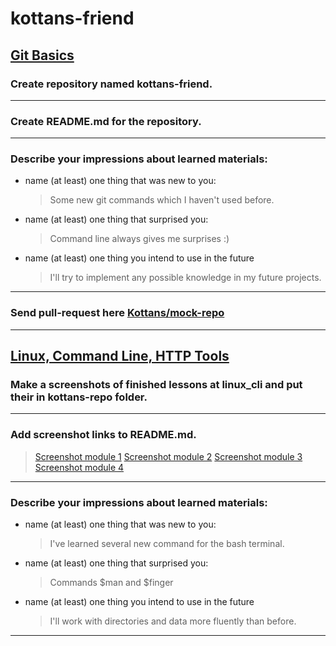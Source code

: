 # kottans-friend

## [Git Basics](https://github.com/kottans/frontend/blob/2022_UA/tasks/git-intro.md)

### Create repository named kottans-friend. 
***
### Create README.md for the repository. 
***
### Describe your impressions about learned materials:
   + name (at least) one thing that was new to you:
     >Some new git commands which I haven't used before.
   + name (at least) one thing that surprised you:
     >Command line always gives me surprises :)
   + name (at least) one thing you intend to use in the future
     >I'll try to implement any possible knowledge in my future projects.
***
### Send pull-request here [Kottans/mock-repo](https://github.com/Kottans/mock-repo)
***

## [Linux, Command Line, HTTP Tools](https://github.com/kottans/frontend/blob/2022_UA/tasks/linux-cli-http.md)

### Make a screenshots of finished lessons at linux_cli and put their in kottans-repo folder. 
***
### Add screenshot links to README.md.
  >[Screenshot module 1](./task_linux_cli/quiz1.png)
  >[Screenshot module 2](./task_linux_cli/quiz2.png)
  >[Screenshot module 3](./task_linux_cli/quiz3.png)
  >[Screenshot module 4](./task_linux_cli/quiz4.png)
*** 
### Describe your impressions about learned materials:
   + name (at least) one thing that was new to you:
     >I've learned several new command for the bash terminal.
   + name (at least) one thing that surprised you:
     >Commands $man and $finger
   + name (at least) one thing you intend to use in the future
     >I'll work with directories and data more fluently than before.
***

